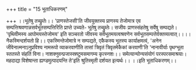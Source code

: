 +++
title = "15 भूताधिकरणम्"

+++
।।भूतेषु तच्छ्रुतेः।। 'प्राणस्तेजसी'ति जीवयुक्तस्य प्राणस्य तेजोमात्र एव सम्पत्तिश्रवणान्नसर्वभूतसम्पत्तिरिति प्राप्ते उच्यते- भूतेषु तच्छ्रुतेः। सजीवः प्राणस्संहतेषु सर्वेषु सम्पद्यते। 'पृथिवीमस्य आपोमयस्तेजोमय' इति सञ्चरतो जीवस्य सर्वभूतमयत्वश्रवणेन सर्वभूतसम्पत्तेर्वक्तव्यत्वात्।।।।नैकस्मिन्दर्शयतो हि।। एकस्मिन्तेजोमात्रे न सम्पद्यते, एकैकस्य भूतस्य कार्याक्षमत्वं, 'अनेन जीवेनात्मनाऽनुप्रविश्य नामरूपो व्याकरवाणीति तासां त्रिवृतं त्रिवृतमेकैकां करवाणी'ति 'नानावीर्याः पृथग्भूता स्ततस्ते संहतिं विना। नाशक्नुवन्प्रजास्स्रष्टुमसमागम्य कृत्स्नशः।। समेत्यान्योन्यसंयोगं परस्परसमाश्रयाः। महदाद्या विशेषान्ता ह्यण्डमुत्पादयन्ति ते'इति श्रुतिस्मृती दर्शयत इत्यर्थः।। ।।इति भूताधिकरणम्।।